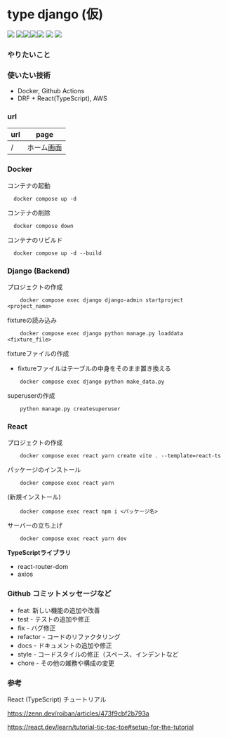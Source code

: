 # type django (仮)

![](https://github.com/tf63/type_django/actions/workflows/django.yml/badge.svg)
<img src="https://img.shields.io/badge/-Django-092E20.svg?logo=django&style=flat"><img src="https://img.shields.io/badge/-React-555.svg?logo=react&style=flat"><img src="https://img.shields.io/badge/-Docker-EEE.svg?logo=docker&style=flat"><img src="https://img.shields.io/badge/-Amazon%20AWS-232F3E.svg?logo=amazon-aws&style=flat">
![](https://img.shields.io/github/repo-size/tf63/type_django)
![](https://img.shields.io/github/languages/code-size/tf63/type_django)

### やりたいこと

### 使いたい技術
- Docker, Github Actions
- DRF + React(TypeScript), AWS

### url
| url | page |
| - | - |
| / | ホーム画面 |

### Docker
コンテナの起動
```
  docker compose up -d
```

コンテナの削除
```
  docker compose down
```

コンテナのリビルド
```
  docker compose up -d --build
```

### Django (Backend)

プロジェクトの作成
```
    docker compose exec django django-admin startproject <project_name>
```

fixtureの読み込み
```
    docker compose exec django python manage.py loaddata <fixture_file>
```

fixtureファイルの作成
- fixtureファイルはテーブルの中身をそのまま置き換える
```
	docker compose exec django python make_data.py
```

superuserの作成
```
    python manage.py createsuperuser
```

### React

プロジェクトの作成

```
    docker compose exec react yarn create vite . --template=react-ts
```

パッケージのインストール

```
    docker compose exec react yarn
```

(新規インストール)

```
    docker compose exec react npm i <パッケージ名>
```

サーバーの立ち上げ

```
    docker compose exec react yarn dev
```

**TypeScriptライブラリ**
- react-router-dom
- axios

### Github コミットメッセージなど
- feat: 新しい機能の追加や改善
- test - テストの追加や修正
- fix - バグ修正
- refactor - コードのリファクタリング
- docs - ドキュメントの追加や修正
- style - コードスタイルの修正（スペース、インデントなど
- chore - その他の雑務や構成の変更

### 参考
React (TypeScript) チュートリアル

https://zenn.dev/roiban/articles/473f9cbf2b793a

https://react.dev/learn/tutorial-tic-tac-toe#setup-for-the-tutorial